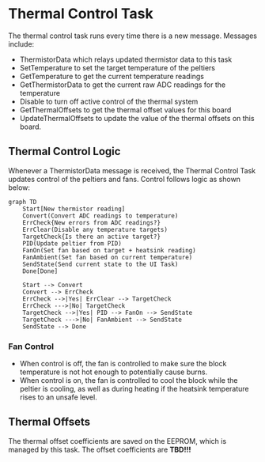 # Thermal Control Task
The thermal control task runs every time there is a new message. Messages include:
- ThermistorData which relays updated thermistor data to this task
- SetTemperature to set the target temperature of the peltiers
- GetTemperature to get the current temperature readings
- GetThermistorData to get the current raw ADC readings for the temperature
- Disable to turn off active control of the thermal system
- GetThermalOffsets to get the thermal offset values for this board
- UpdateThermalOffsets to update the value of the thermal offsets on this board.

## Thermal Control Logic
Whenever a ThermistorData message is received, the Thermal Control Task updates control of the peltiers and fans. Control follows logic as shown below:
```mermaid
graph TD
    Start[New thermistor reading]
    Convert(Convert ADC readings to temperature)
    ErrCheck{New errors from ADC readings?}
    ErrClear(Disable any temperature targets)
    TargetCheck{Is there an active target?}
    PID(Update peltier from PID)
    FanOn(Set fan based on target + heatsink reading)
    FanAmbient(Set fan based on current temperature)
    SendState(Send current state to the UI Task)
    Done[Done]

    Start --> Convert
    Convert --> ErrCheck
    ErrCheck -->|Yes| ErrClear --> TargetCheck
    ErrCheck --->|No| TargetCheck
    TargetCheck -->|Yes| PID --> FanOn --> SendState
    TargetCheck --->|No| FanAmbient --> SendState
    SendState --> Done
```

### Fan Control
- When control is off, the fan is controlled to make sure the block temperature is not hot enough to potentially cause burns.
- When control is on, the fan is controlled to cool the block while the peltier is cooling, as well as during heating if the heatsink temperature rises to an unsafe level.

## Thermal Offsets
The thermal offset coefficients are saved on the EEPROM, which is managed by this task. The offset coefficients are __TBD!!!__
